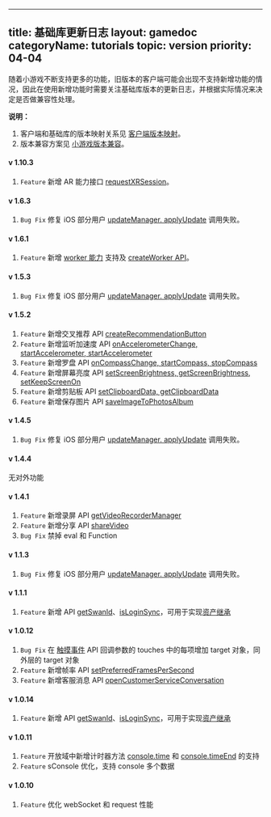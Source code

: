 
---
title: 基础库更新日志
layout: gamedoc
categoryName: tutorials
topic: version
priority: 04-04
---

随着小游戏不断支持更多的功能，旧版本的客户端可能会出现不支持新增功能的情况，因此在使用新增功能时需要关注基础库版本的更新日志，并根据实际情况来决定是否做兼容性处理。

**说明：**
1. 客户端和基础库的版本映射关系见 [客户端版本映射](/game/tutorials/version/clientVersion/)。
2. 版本兼容方案见 [小游戏版本兼容](/game/tutorials/version/compatibility/)。

#### v 1.10.3
1. `Feature` 新增 AR 能力接口 [requestXRSession](/game/api/xr/requestXRSession)。


#### v 1.6.3
1. `Bug Fix` 修复 iOS 部分用户 [updateManager. applyUpdate](/game/api/update/updateManager/#applyUpdate) 调用失败。

#### v 1.6.1
1. `Feature` 新增 [worker 能力](/game/tutorials/worker/worker.md) 支持及 [createWorker API](/game/api/worker/createWorker.md)。

#### v 1.5.3
1. `Bug Fix` 修复 iOS 部分用户 [updateManager. applyUpdate](/game/api/update/updateManager/#applyUpdate) 调用失败。

#### v 1.5.2
1. `Feature` 新增交叉推荐 API [createRecommendationButton](/game/api/recommendationButton/createRecommendationButton/)
2. `Feature` 新增监听加速度 API [onAccelerometerChange, startAccelerometer, startAccelerometer](/game/api/device/accelerometer/)
3. `Feature` 新增罗盘 API [onCompassChange, startCompass, stopCompass](/game/api/device/compass/)
4. `Feature` 新增屏幕亮度 API [setScreenBrightness, getScreenBrightness, setKeepScreenOn](/game/api/device/screen/)
5. `Feature` 新增剪贴板 API [setClipboardData, getClipboardData](/game/api/device/Clipboard/)
4. `Feature` 新增保存图片 API [saveImageToPhotosAlbum](/game/api/media/image/#swan-saveImageToPhotosAlbum)

#### v 1.4.5
1. `Bug Fix` 修复 iOS 部分用户 [updateManager. applyUpdate](/game/api/update/updateManager/#applyUpdate) 调用失败。

#### v 1.4.4
无对外功能

#### v 1.4.1
1. `Feature` 新增录屏 API [getVideoRecorderManager](/game/api/media/videoRecorder/#swan-getVideoRecorderManager)
2. `Feature` 新增分享 API [shareVideo](/game/api/share/shareVideo/)
3. `Bug Fix` 禁掉 eval 和 Function

#### v 1.1.3
1. `Bug Fix` 修复 iOS 部分用户 [updateManager. applyUpdate](/game/api/update/updateManager/#applyUpdate) 调用失败。

#### v 1.1.1
1. `Feature` 新增 API [getSwanId](/game/api/openApi/login/#swan-getSwanId)、[isLoginSync](/game/api/openApi/login/#isLoginSync)，可用于实现[资产继承](/game/tutorials/open_api/open-inherit/)

#### v 1.0.12
1. `Bug Fix` 在 [触摸事件](/game/api/system/touchEvents/) API 回调参数的 touches 中的每项增加 target 对象，同外层的 target 对象
2. `Feature` 新增帧率 API [setPreferredFramesPerSecond](/game/api/render/framerate/)
3. `Feature` 新增客服消息 API [openCustomerServiceConversation](/game/api/openApi/customerService/)

#### v 1.0.14
1. `Feature` 新增 API [getSwanId](/game/api/openApi/login/#swan-getSwanId)、[isLoginSync](/game/api/openApi/login/#isLoginSync)，可用于实现[资产继承](/game/tutorials/open_api/open-inherit/)

#### v 1.0.11
1. `Feature` 开放域中新增计时器方法 [console.time](https://developer.mozilla.org/zh-CN/docs/Web/API/Console/time) 和 [console.timeEnd](https://developer.mozilla.org/zh-CN/docs/Web/API/Console/timeEnd) 的支持
2. `Feature` sConsole 优化，支持 console 多个数据

#### v 1.0.10
1. `Feature` 优化 webSocket 和 request 性能

